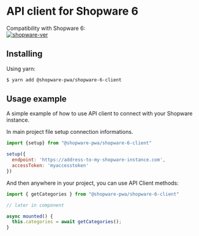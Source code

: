 # API client for Shopware 6

Compatibility with Shopware 6:  
[![shopware-ver](https://img.shields.io/badge/version-6.1.0rc4-orange)](https://github.com/shopware/platform/releases/tag/v6.1.0-rc4)

## Installing

Using yarn:

```bash
$ yarn add @shopware-pwa/shopware-6-client
```


## Usage example

A simple example of how to use API client to connect with your Shopware instance.

In main project file setup connection informations.
```js
import {setup} from "@shopware-pwa/shopware-6-client"

setup({
  endpoint: 'https://address-to-my-shopware-instance.com',
  accessToken: 'myaccesstoken'
})
```

And then anywhere in your project, you can use API Client methods:

```js
import { getCategories } from "@shopware-pwa/shopware-6-client"

// later in component

async mounted() {
  this.categories = await getCategories();
}
```